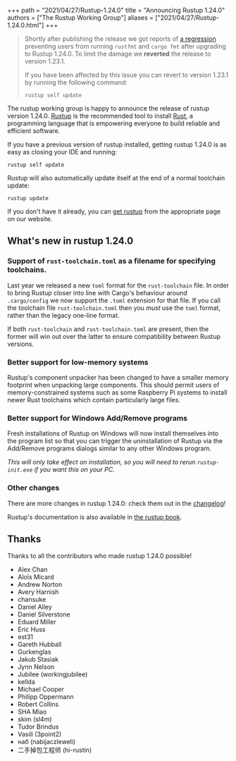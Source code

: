 +++
path = "2021/04/27/Rustup-1.24.0"
title = "Announcing Rustup 1.24.0"
authors = ["The Rustup Working Group"]
aliases = ["2021/04/27/Rustup-1.24.0.html"]
+++

> Shortly after publishing the release we got reports of [a regression][2737]
> preventing users from running `rustfmt` and `cargo fmt` after upgrading to
> Rustup 1.24.0. To limit the damage we **reverted** the release to version
> 1.23.1.
>
> If you have been affected by this issue you can revert to version 1.23.1 by
> running the following command:
>
> ```
> rustup self update
> ```

[2737]: https://github.com/rust-lang/rustup/issues/2737

The rustup working group is happy to announce the release of rustup version 1.24.0. [Rustup][install] is the recommended tool to install [Rust][rust], a programming language that is empowering everyone to build reliable and efficient software.

If you have a previous version of rustup installed, getting rustup 1.24.0 is as easy as closing your IDE and running:

```
rustup self update
```

Rustup will also automatically update itself at the end of a normal toolchain update:

```
rustup update
```

If you don't have it already, you can [get rustup][install] from the appropriate page on our website.

[rust]: https://www.rust-lang.org
[install]: https://rustup.rs

## What's new in rustup 1.24.0

### Support of `rust-toolchain.toml` as a filename for specifying toolchains.

Last year we released a new `toml` format for the `rust-toolchain` file. In order to bring Rustup closer into line with Cargo's behaviour around `.cargo/config` we now support the `.toml` extension for that file. If you call the toolchain file `rust-toolchain.toml` then you _must_ use the `toml` format, rather than the legacy one-line format.

If both `rust-toolchain` and `rust-toolchain.toml` are present, then the former will win out over the latter to ensure compatibility between Rustup versions.

### Better support for low-memory systems

Rustup's component unpacker has been changed to have a smaller memory footprint when unpacking large components. This should permit users of memory-constrained systems such as some Raspberry Pi systems to install newer Rust toolchains which contain particularly large files.

### Better support for Windows Add/Remove programs

Fresh installations of Rustup on Windows will now install themselves into the program list so that you can trigger the uninstallation of Rustup via the Add/Remove programs dialogs similar to any other Windows program.

_This will only take effect on installation, so you will need to rerun `rustup-init.exe` if you want this on your PC._

### Other changes

There are more changes in rustup 1.24.0: check them out in the [changelog]!

Rustup's documentation is also available in [the rustup book][book].

[changelog]: https://github.com/rust-lang/rustup/blob/stable/CHANGELOG.md
[book]: https://rust-lang.github.io/rustup/

## Thanks

Thanks to all the contributors who made rustup 1.24.0 possible!

- Alex Chan
- Aloïs Micard
- Andrew Norton
- Avery Harnish
- chansuke
- Daniel Alley
- Daniel Silverstone
- Eduard Miller
- Eric Huss
- est31
- Gareth Hubball
- Gurkenglas
- Jakub Stasiak
- Jynn Nelson
- Jubilee (workingjubilee)
- kellda
- Michael Cooper
- Philipp Oppermann
- Robert Collins
- SHA Miao
- skim (sl4m)
- Tudor Brindus
- Vasili (3point2)
- наб (nabijaczleweli)
- 二手掉包工程师 (hi-rustin)
